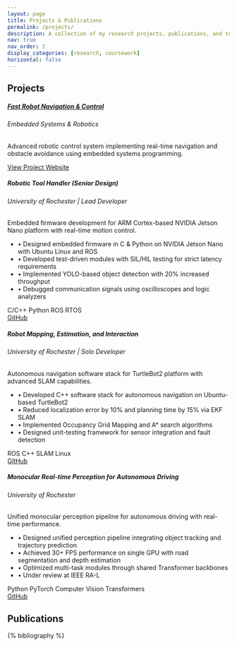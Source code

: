 ```yaml
---
layout: page
title: Projects & Publications
permalink: /projects/
description: A collection of my research projects, publications, and technical work.
nav: true
nav_order: 2
display_categories: [research, coursework]
horizontal: false
---
```


<!-- pages/projects.md -->
<div class="projects">
<!-- Projects Section -->
<h2 class="category">Projects</h2>
<div class="row row-cols-1 row-cols-md-2 g-4">
  <!-- Fast Robot Project -->
  <div class="col">
    <div class="card h-100">
      <div class="card-body">
        <h5 class="card-title">
          <a href="https://haixizhang.github.io/FastRobot/" target="_blank" class="text-decoration-none">
            Fast Robot Navigation & Control
          </a>
        </h5>
        <h6 class="card-subtitle mb-2 text-muted">Embedded Systems & Robotics</h6>
        <p class="card-text">
          Advanced robotic control system implementing real-time navigation and obstacle avoidance using embedded systems programming.
        </p>
        <div class="mt-auto">
          <a href="https://haixizhang.github.io/FastRobot/" target="_blank" class="btn btn-primary btn-sm">
            View Project Website
          </a>
        </div>
      </div>
    </div>
  </div>
  <!-- Robotic Tool Handler -->
  <div class="col">
    <div class="card h-100">
      <div class="card-body">
        <h5 class="card-title">Robotic Tool Handler (Senior Design)</h5>
        <h6 class="card-subtitle mb-2 text-muted">University of Rochester | Lead Developer</h6>
        <p class="card-text">
          Embedded firmware development for ARM Cortex-based NVIDIA Jetson Nano platform with real-time motion control.
        </p>
        <ul class="list-unstyled small">
          <li>• Designed embedded firmware in C & Python on NVIDIA Jetson Nano with Ubuntu Linux and ROS</li>
          <li>• Developed test-driven modules with SIL/HIL testing for strict latency requirements</li>
          <li>• Implemented YOLO-based object detection with 20% increased throughput</li>
          <li>• Debugged communication signals using oscilloscopes and logic analyzers</li>
        </ul>
        <div class="mt-auto">
          <span class="badge bg-secondary me-1">C/C++</span>
          <span class="badge bg-secondary me-1">Python</span>
          <span class="badge bg-secondary me-1">ROS</span>
          <span class="badge bg-secondary me-1">RTOS</span>
          <br>
          <a href="#" class="btn btn-outline-primary btn-sm mt-2">
            GitHub
          </a>
        </div>
      </div>
    </div>
  </div>
  <!-- Robot Mapping Project -->
  <div class="col">
    <div class="card h-100">
      <div class="card-body">
        <h5 class="card-title">Robot Mapping, Estimation, and Interaction</h5>
        <h6 class="card-subtitle mb-2 text-muted">University of Rochester | Solo Developer</h6>
        <p class="card-text">
          Autonomous navigation software stack for TurtleBot2 platform with advanced SLAM capabilities.
        </p>
        <ul class="list-unstyled small">
          <li>• Developed C++ software stack for autonomous navigation on Ubuntu-based TurtleBot2</li>
          <li>• Reduced localization error by 10% and planning time by 15% via EKF SLAM</li>
          <li>• Implemented Occupancy Grid Mapping and A* search algorithms</li>
          <li>• Designed unit-testing framework for sensor integration and fault detection</li>
        </ul>
        <div class="mt-auto">
          <span class="badge bg-secondary me-1">ROS</span>
          <span class="badge bg-secondary me-1">C++</span>
          <span class="badge bg-secondary me-1">SLAM</span>
          <span class="badge bg-secondary me-1">Linux</span>
          <br>
          <a href="#" class="btn btn-outline-primary btn-sm mt-2">
            GitHub
          </a>
        </div>
      </div>
    </div>
  </div>
  <!-- Monocular Perception Project -->
  <div class="col">
    <div class="card h-100">
      <div class="card-body">
        <h5 class="card-title">Monocular Real-time Perception for Autonomous Driving</h5>
        <h6 class="card-subtitle mb-2 text-muted">University of Rochester</h6>
        <p class="card-text">
          Unified monocular perception pipeline for autonomous driving with real-time performance.
        </p>
        <ul class="list-unstyled small">
          <li>• Designed unified perception pipeline integrating object tracking and trajectory prediction</li>
          <li>• Achieved 30+ FPS performance on single GPU with road segmentation and depth estimation</li>
          <li>• Optimized multi-task modules through shared Transformer backbones</li>
          <li>• Under review at IEEE RA-L</li>
        </ul>
        <div class="mt-auto">
          <span class="badge bg-secondary me-1">Python</span>
          <span class="badge bg-secondary me-1">PyTorch</span>
          <span class="badge bg-secondary me-1">Computer Vision</span>
          <span class="badge bg-secondary me-1">Transformers</span>
          <br>
          <a href="#" class="btn btn-outline-primary btn-sm mt-2">
            GitHub
          </a>
        </div>
      </div>
    </div>
  </div>
</div>
<!-- Publications Section -->
<div class="mt-5">
  <h2 class="category">Publications</h2>
  <div class="publications">
    {% bibliography %}
  </div>
</div>
</div>